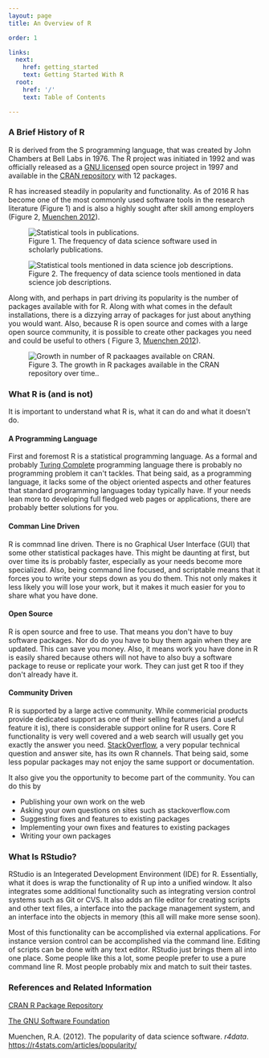 ```yaml
---
layout: page
title: An Overview of R

order: 1

links:
  next:
    href: getting_started
    text: Getting Started With R
  root:
    href: '/'
    text: Table of Contents

---
```


### A Brief History of R

R is derived from the S programming language, that was created by John Chambers 
at Bell Labs in 1976. The R project was initiated in 1992 and was officially 
released as a [GNU licensed](https://www.gnu.org) 
open source project in 1997 and available in the
[CRAN repository](https://cran.r-project.org/) with 12 packages.

R has increased steadily in popularity and functionality. As of 2016 R 
has become one of the most commonly used software tools in the research literature
(Figure 1) and is also a highly sought after skill among employers (Figure 2, [Muenchen 2012](https://r4stats.com/articles/popularity/)).

<div class="row fig-array">
  <div class="col col-md">
    <figure>
      <img src="{{ site.baseurl }}/assets/img/overview/r_publications.png" alt="Statistical tools in publications."/>
      <figcaption>Figure 1. The frequency of data science software used in scholarly publications.</figcaption>
    </figure>
  </div>
  <div class="col col-md">
    <figure>
      <img src="{{ site.baseurl }}/assets/img/overview/r_jobs.png" alt="Statistical tools mentioned in data science job descriptions."/>
      <figcaption>Figure 2. The frequency of data science tools mentioned in data science job descriptions.</figcaption>
    </figure>
  </div>
</div>



Along with, and perhaps in part driving its popularity is the number of packages
available with for R. Along with what comes in the default installations, there is a
dizzying array of packages for just about anything you would want. Also, because
R is open source and comes with a large open source community, it is possible to 
create other packages you need and could be useful to others ( Figure 3, [Muenchen 2012](https://r4stats.com/articles/popularity/)).

<div class="row fig-array">
  <div class="col col-lg">
    <figure>
      <img src="{{ site.baseurl }}/assets/img/overview/r_package_growth.png" alt="Growth in number of R packaages available on CRAN."/>
      <figcaption>Figure 3. The growth in R packages available in the CRAN repository over time..</figcaption>
    </figure>
  </div>
</div>



### What R is (and is not)

It is important to understand what R is, what it can do and what it doesn't do.

#### A Programming Language

First and foremost R is a statistical programming language. As a formal and
probably [Turing Complete](https://en.wikipedia.org/wiki/Turing_completeness) programming language
there is probably no programming problem it can't tackles. That being said,
as a programming language, it lacks some of the object oriented aspects and other 
features that standard programming languages today typically have. If your needs
lean more to developing full fledged web pages or applications, there are probably 
better solutions for you.

#### Comman Line Driven

R is commnad line driven. There is no Graphical User Interface (GUI) that some 
other statistical packages have. This might be daunting at first, but over time
its is probably faster, especially as your needs become more specialized. Also,
being command line focused, and scriptable means that it forces you to write
your steps down as you do them. This not only makes it less likely you will lose
your work, but it makes it much easier for you to share what you have done.

#### Open Source

R is open source and free to use. That means you don't have to buy software packages. Nor do 
do you have to buy them again when they are updated. This can save you money. Also,
it means work you have done in R is easily shared because others will not have to
also buy a software package to reuse or replicate your work. They can just get R 
too if they don't already have it.

#### Community Driven

R is supported by a large active community. While commericial products provide
dedicated support as one of their selling features (and a useful feature it is), 
there is considerable support online for R users. Core R functionality is very well
covered and a web search will usually get you exactly the answer you need. 
[StackOverflow](https://stackoverflow.com/), a very popular technical question 
and answer site, has its own R channels. That being said, some less popular 
packages may not enjoy the same support or documentation.

It also give you the opportunity to become part of the community. You can do this
by 

* Publishing your own work on the web
* Asking your own questions on sites such as stackoverflow.com
* Suggesting fixes and features to existing packages
* Implementing your own fixes and features to existing packages
* Writing your own packages


### What Is RStudio?

RStudio is an Integerated Development Environment (IDE) for R. Essentially,
what it does is wrap the functionality of R up into a unified window. It 
also integrates some additional functionality such as integrating version 
control systems such as Git or CVS. It also adds an file editor for creating 
scripts and other text files, a interface into the package management system,
and an interface into the objects in memory (this all will make more sense soon).

Most of this functionality can be accomplished via external applications.
For instance version control can be accomplished via the command line. Editing
of scripts can be done with any text editor. RStudio just brings them all into
one place. Some people like this a lot, some people prefer to use a pure
command line R. Most people probably mix and match to suit their tastes.



### References and Related Information

[CRAN R Package Repository](https://cran.r-project.org/)

[The GNU Software Foundation](https://www.gnu.org/)

Muenchen, R.A. (2012). The popularity of data science software. _r4data_.  <https://r4stats.com/articles/popularity/>




